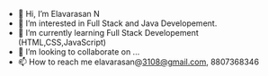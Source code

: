 - 👋 Hi, I’m Elavarasan N
- 👀 I’m interested in Full Stack and Java Developement.
- 🌱 I’m currently learning Full Stack Developement (HTML,CSS,JavaScript)
- 💞️ I’m looking to collaborate on ...
- 📫 How to reach me elavarasan@3108@gmail.com, 8807368346

<!---
NSE26/NSE26 is a ✨ special ✨ repository because its `README.md` (this file) appears on your GitHub profile.
You can click the Preview link to take a look at your changes.
--->
